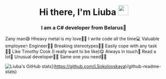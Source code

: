 <h1 align="center">Hi there, I'm Liuba 
<img src="https://github.com/blackcater/blackcater/raw/main/images/Hi.gif" height="32"/></h1>
<h3 align="center">I am a C# developer from Belarus🥔 </h3>

Zany man😅
Hheavy metal is my love🤟🏼
I write code all the time💻
Valuable employee🖱
Engineer👩‍💻
Breaking stereotypes👊🏼
Easily cope with any task👌🏼
Like Timothy Cook (I really want to be like)😋
Always in touch📱
Read a lot📔
Unusual developer🖖🏼
Same one you need🤝🏼

![Liuba's GitHub stats](https://github-readme-stats.vercel.app/api?username=LSokolovskaya)](https://github.com/LSokolovskaya)/github-readme-stats)
